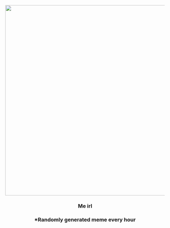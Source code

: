 <p align="center">
        <img src="https://i.redd.it/yot8y97s51l91.jpg" width="600" height="600">
        </p>
        <h3 align="center">Me irl</h3>
        <h3 align="center">*Randomly generated meme every hour</h3>
    